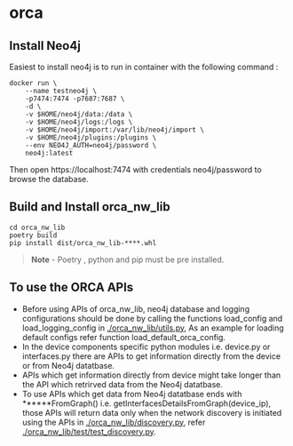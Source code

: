 # orca

## Install Neo4j
Easiest to install neo4j is to run in container with the following command :
        
    docker run \
        --name testneo4j \
        -p7474:7474 -p7687:7687 \
        -d \
        -v $HOME/neo4j/data:/data \
        -v $HOME/neo4j/logs:/logs \
        -v $HOME/neo4j/import:/var/lib/neo4j/import \
        -v $HOME/neo4j/plugins:/plugins \
        --env NEO4J_AUTH=neo4j/password \
        neo4j:latest
Then open https://localhost:7474 with credentials neo4j/password to browse the database.

## Build and Install orca_nw_lib 

    cd orca_nw_lib
    poetry build
    pip install dist/orca_nw_lib-****.whl

>**Note** - Poetry , python and pip must be pre installed.

## To use the ORCA APIs
- Before using APIs of orca_nw_lib, neo4j database and logging configurations should be done by calling the functions load_config and load_logging_config in [./orca_nw_lib/utils.py](./orca_nw_lib/utils.py), As an example for loading default configs refer function load_default_orca_config.
- In the device components specific python modules i.e. device.py or interfaces.py there are APIs to get information directly from the device or from Neo4j datatbase.
- APIs which get information directly from device might take longer than the API which retrirved data from the Neo4j datatbase.
- To use APIs which get data from Neo4j datatbase ends with ******FromGraph() i.e. getInterfacesDetailsFromGraph(device_ip), those APIs will return data only when the network discovery is initiated using the APIs in [./orca_nw_lib/discovery.py](./orca_nw_lib/discovery.py), refer [./orca_nw_lib/test/test_discovery.py](./orca_nw_lib/test/test_discovery.py).